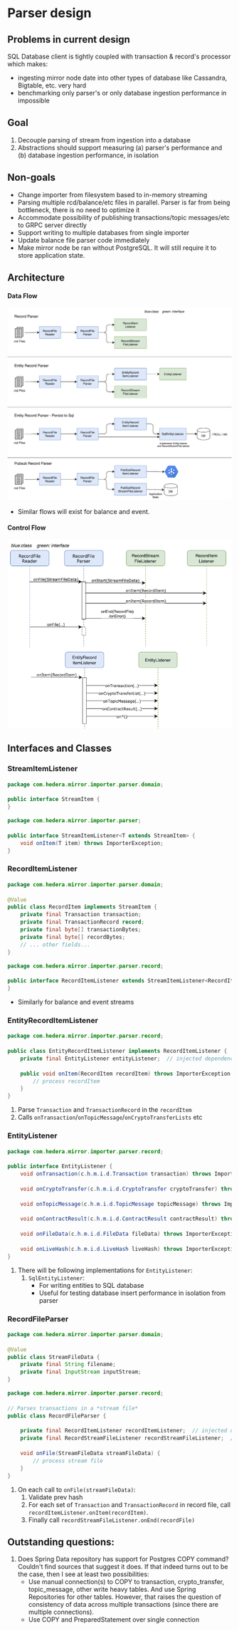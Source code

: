 # Parser design

## Problems in current design

SQL Database client is tightly coupled with transaction & record's processor which makes:

- ingesting mirror node date into other types of database like Cassandra, Bigtable, etc. very hard
- benchmarking only parser's or only database ingestion performance in impossible

## Goal

1. Decouple parsing of stream from ingestion into a database
2. Abstractions should support measuring (a) parser's performance and (b) database ingestion performance, in isolation

## Non-goals

- Change importer from filesystem based to in-memory streaming
- Parsing multiple rcd/balance/etc files in parallel. Parser is far from being bottleneck, there is no need to optimize
  it
- Accommodate possibility of publishing transactions/topic messages/etc to GRPC server directly
- Support writing to multiple databases from single importer
- Update balance file parser code immediately
- Make mirror node be ran without PostgreSQL. It will still require it to store application state.

## Architecture

#### Data Flow

![Data Flow](images/parser-data-flow.png)

- Similar flows will exist for balance and event.

#### Control Flow

![Control Flow](images/parser-control-flow.png)

## Interfaces and Classes

### StreamItemListener

```java
package com.hedera.mirror.importer.parser.domain;

public interface StreamItem {
}
```

```java
package com.hedera.mirror.importer.parser;

public interface StreamItemListener<T extends StreamItem> {
    void onItem(T item) throws ImporterException;
}
```

### RecordItemListener

```java
package com.hedera.mirror.importer.parser.domain;

@Value
public class RecordItem implements StreamItem {
    private final Transaction transaction;
    private final TransactionRecord record;
    private final byte[] transactionBytes;
    private final byte[] recordBytes;
    // ... other fields...
}
```

```java
package com.hedera.mirror.importer.parser.record;

public interface RecordItemListener extends StreamItemListener<RecordItem> {
}
```

- Similarly for balance and event streams

### EntityRecordItemListener

```java
package com.hedera.mirror.importer.parser.record;

public class EntityRecordItemListener implements RecordItemListener {
    private final EntityListener entityListener;  // injected dependency

    public void onItem(RecordItem recordItem) throws ImporterException {
        // process recordItem
    }
}
```

1. Parse `Transaction` and `TransactionRecord` in the `recordItem`
2. Calls `onTransaction`/`onTopicMessage`/`onCryptoTransferLists` etc

### EntityListener

```java
package com.hedera.mirror.importer.parser.record;

public interface EntityListener {
    void onTransaction(c.h.m.i.d.Transaction transaction) throws ImporterException;

    void onCryptoTransfer(c.h.m.i.d.CryptoTransfer cryptoTransfer) throws ImporterException;

    void onTopicMessage(c.h.m.i.d.TopicMessage topicMessage) throws ImporterException;

    void onContractResult(c.h.m.i.d.ContractResult contractResult) throws ImporterException;

    void onFileData(c.h.m.i.d.FileData fileData) throws ImporterException;

    void onLiveHash(c.h.m.i.d.LiveHash liveHash) throws ImporterException;
}
```

1. There will be following implementations for `EntityListener`:
   1. `SqlEntityListener`:
      - For writing entities to SQL database
      - Useful for testing database insert performance in isolation from parser

### RecordFileParser

```java
package com.hedera.mirror.importer.parser.domain;

@Value
public class StreamFileData {
    private final String filename;
    private final InputStream inputStream;
}
```

```java
package com.hedera.mirror.importer.parser.record;

// Parses transactions in a *stream file*
public class RecordFileParser {

    private final RecordItemListener recordItemListener;  // injected dependency
    private final RecordStreamFileListener recordStreamFileListener;  // injected dependency

    void onFile(StreamFileData streamFileData) {
        // process stream file
    }
}
```

1. On each call to `onFile(streamFileData)`:
   1. Validate prev hash
   2. For each set of `Transaction` and `TransactionRecord` in record file,
      call `recordItemListener.onItem(recordItem)`.
   3. Finally call `recordStreamFileListener.onEnd(recordFile)`

## Outstanding questions:

1. Does Spring Data repository has support for Postgres COPY command? Couldn't find sources that suggest it does. If
   that indeed turns out to be the case, then I see at least two possibilities:
   - Use manual connection(s) to COPY to transaction, crypto_transfer, topic_message, other write heavy tables.
     And use Spring Repositories for other tables. However, that raises the question of consistency of data across
     multiple
     transactions (since there are multiple connections).
   - Use COPY and PreparedStatement over single connection
